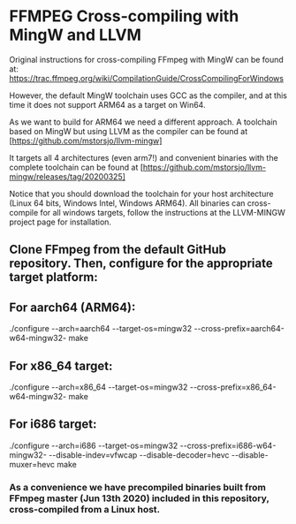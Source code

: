 # FFMPEG Cross-compiling with MingW and LLVM

Original instructions for cross-compiling FFmpeg with MingW can be found at:
https://trac.ffmpeg.org/wiki/CompilationGuide/CrossCompilingForWindows

However, the default MingW toolchain uses GCC as the compiler, and at this time it does not support ARM64 as a target on Win64. 

As we want to build for ARM64 we need a different approach. A toolchain based on MingW but using LLVM as the compiler can be found at
[https://github.com/mstorsjo/llvm-mingw]

It targets all 4 architectures (even arm7!) and convenient binaries with the complete toolchain can be found at
[https://github.com/mstorsjo/llvm-mingw/releases/tag/20200325]

Notice that you should download the toolchain for your host architecture (Linux 64 bits, Windows Intel, Windows ARM64). All binaries can cross-compile for all windows targets, follow the instructions at the LLVM-MINGW project page for installation.

## Clone FFmpeg from the default GitHub repository. Then, configure for the appropriate target platform:

## For aarch64 (ARM64):

./configure --arch=aarch64 --target-os=mingw32 --cross-prefix=aarch64-w64-mingw32-
make

## For x86_64 target:

./configure --arch=x86_64 --target-os=mingw32 --cross-prefix=x86_64-w64-mingw32-
make

## For i686 target:

./configure --arch=i686 --target-os=mingw32 --cross-prefix=i686-w64-mingw32- --disable-indev=vfwcap --disable-decoder=hevc --disable-muxer=hevc
make

### As a convenience we have precompiled binaries built from FFmpeg master (Jun 13th 2020) included in this repository, cross-compiled from a Linux host.
